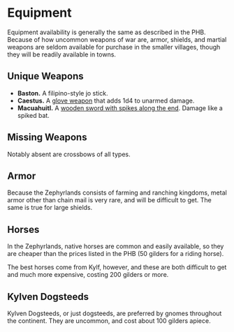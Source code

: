 # Equipment

Equipment availability is generally the same as described in the PHB. Because of how uncommon weapons of war are, armor, shields, and martial weapons are seldom available for purchase in the smaller villages, though they will be readily available in towns.

## Unique Weapons

- **Baston.** A filipino-style jo stick.
- **Caestus.** A [glove weapon](https://www.google.com/search?q=caestus+glove&tbm=isch) that adds 1d4 to unarmed damage.
- **Macuahuitl.** A [wooden sword with spikes along the end](https://www.google.com/search?q=macuahuitl&tbm=isch).  Damage like a spiked bat.

## Missing Weapons

Notably absent are crossbows of all types.

## Armor

Because the Zephyrlands consists of farming and ranching kingdoms, metal armor other than chain mail is very rare, and will be difficult to get.  The same is true for large shields.

## Horses

In the Zephyrlands, native horses are common and easily available, so they are cheaper than the prices listed in the PHB (50 gilders for a riding horse).

The best horses come from Kylf, however, and these are both difficult to get and much more expensive, costing 200 gilders or more.

## Kylven Dogsteeds

Kylven Dogsteeds, or just dogsteeds, are preferred by gnomes throughout the continent.  They are uncommon, and cost about 100 gilders apiece.

